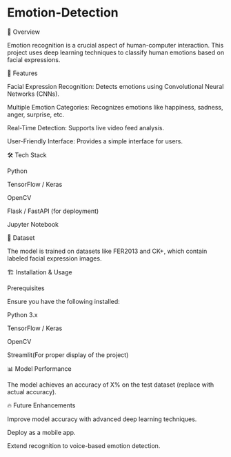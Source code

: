 # Emotion-Detection

📌 Overview

Emotion recognition is a crucial aspect of human-computer interaction. This project uses deep learning techniques to classify human emotions based on facial expressions.

🚀 Features

Facial Expression Recognition: Detects emotions using Convolutional Neural Networks (CNNs).

Multiple Emotion Categories: Recognizes emotions like happiness, sadness, anger, surprise, etc.

Real-Time Detection: Supports live video feed analysis.

User-Friendly Interface: Provides a simple interface for users.

🛠️ Tech Stack

Python

TensorFlow / Keras

OpenCV

Flask / FastAPI (for deployment)

Jupyter Notebook

📂 Dataset

The model is trained on datasets like FER2013 and CK+, which contain labeled facial expression images.

🏗️ Installation & Usage

Prerequisites

Ensure you have the following installed:

Python 3.x

TensorFlow / Keras

OpenCV

Streamlit(For proper display of the project)

📊 Model Performance

The model achieves an accuracy of X% on the test dataset (replace with actual accuracy).

🔥 Future Enhancements

Improve model accuracy with advanced deep learning techniques.

Deploy as a mobile app.

Extend recognition to voice-based emotion detection.

